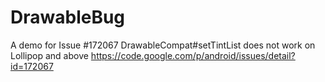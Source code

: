# DrawableBug
A demo for Issue #172067 DrawableCompat#setTintList does not work on Lollipop and above
https://code.google.com/p/android/issues/detail?id=172067
